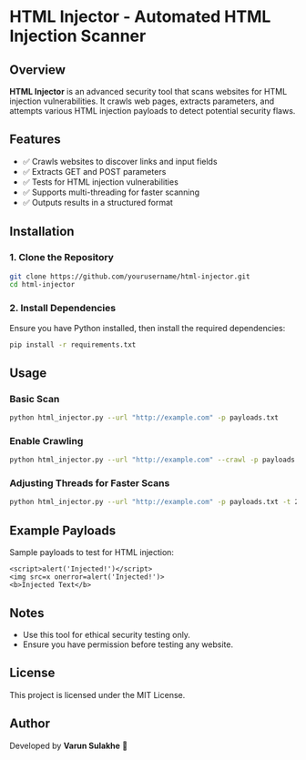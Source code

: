 # HTML Injector - Automated HTML Injection Scanner

## Overview
**HTML Injector** is an advanced security tool that scans websites for HTML injection vulnerabilities. It crawls web pages, extracts parameters, and attempts various HTML injection payloads to detect potential security flaws.

## Features
- ✅ Crawls websites to discover links and input fields
- ✅ Extracts GET and POST parameters
- ✅ Tests for HTML injection vulnerabilities
- ✅ Supports multi-threading for faster scanning
- ✅ Outputs results in a structured format

## Installation
### 1. Clone the Repository
```bash
git clone https://github.com/yourusername/html-injector.git
cd html-injector
```

### 2. Install Dependencies
Ensure you have Python installed, then install the required dependencies:
```bash
pip install -r requirements.txt
```

## Usage
### Basic Scan
```bash
python html_injector.py --url "http://example.com" -p payloads.txt
```

### Enable Crawling
```bash
python html_injector.py --url "http://example.com" --crawl -p payloads.txt
```

### Adjusting Threads for Faster Scans
```bash
python html_injector.py --url "http://example.com" -p payloads.txt -t 20
```

## Example Payloads
Sample payloads to test for HTML injection:
```
<script>alert('Injected!')</script>
<img src=x onerror=alert('Injected!')>
<b>Injected Text</b>
```

## Notes
- Use this tool for ethical security testing only.
- Ensure you have permission before testing any website.

## License
This project is licensed under the MIT License.

## Author
Developed by **Varun Sulakhe** 🚀


